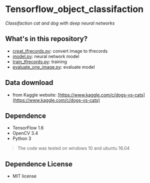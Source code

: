 # Tensorflow_object_classifaction
*Classifaction cat and dog with deep neural networks*
## What's in this repository?
* [creat_tfrecords.py](https://github.com/jason-sunjiankang/tensorflow_image_classifaction/blob/master/creat_tfrecords.py): convert image to tfrecords
* [model.py](https://github.com/jason-sunjiankang/tensorflow_image_classifaction/blob/master/model.py): neural network model
* [train_tfrecords.py](https://github.com/jason-sunjiankang/tensorflow_image_classifaction/blob/master/train_tfrecords.py): training
* [evaluate_one_image.py](https://github.com/jason-sunjiankang/tensorflow_image_classifaction/blob/master/evaluate_one_image.py): evaluate model
## Data download
* from Kaggle website: [https://www.kaggle.com/c/dogs-vs-cats](https://www.kaggle.com/c/dogs-vs-cats)
## Dependence
* TensorFlow 1.6
* OpenCV 3.4
* Python 3

>The code was tested on windows 10 and ubuntu 16.04
## Dependence License
* MIT license
